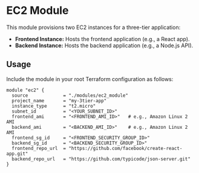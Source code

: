 # EC2 Module

This module provisions two EC2 instances for a three-tier application:
- **Frontend Instance:** Hosts the frontend application (e.g., a React app).
- **Backend Instance:** Hosts the backend application (e.g., a Node.js API).

## Usage

Include the module in your root Terraform configuration as follows:

```hcl
module "ec2" {
  source             = "./modules/ec2_module"
  project_name       = "my-3tier-app"
  instance_type      = "t2.micro"
  subnet_id          = "<YOUR_SUBNET_ID>"
  frontend_ami       = "<FRONTEND_AMI_ID>"   # e.g., Amazon Linux 2 AMI
  backend_ami        = "<BACKEND_AMI_ID>"    # e.g., Amazon Linux 2 AMI
  frontend_sg_id     = "<FRONTEND_SECURITY_GROUP_ID>"
  backend_sg_id      = "<BACKEND_SECURITY_GROUP_ID>"
  frontend_repo_url  = "https://github.com/facebook/create-react-app.git"
  backend_repo_url   = "https://github.com/typicode/json-server.git"
}

